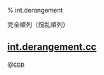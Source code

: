 % int.derangement

完全順列（撹乱順列）

## [int.derangement.cc](int.derangement.cc)

@[cpp](int.derangement.cc)

